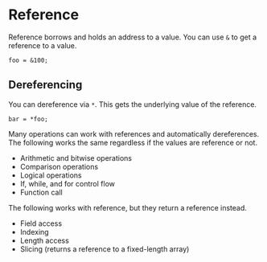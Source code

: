 # Reference

Reference borrows and holds an address to a value. You can use `&` to get a reference to a value.

```butter
foo = &100;
```

## Dereferencing

You can dereference via `*`. This gets the underlying value of the reference.

```butter
bar = *foo;
```

Many operations can work with references and automatically dereferences. The following works the same regardless if the values are reference or not.

- Arithmetic and bitwise operations
- Comparison operations
- Logical operations
- If, while, and for control flow
- Function call

The following works with reference, but they return a reference instead.

- Field access
- Indexing
- Length access
- Slicing (returns a reference to a fixed-length array)
